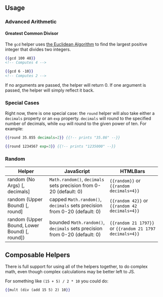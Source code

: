 ## Usage

### Advanced Arithmetic

#### Greatest Common Divisor

The `gcd` helper uses [the Euclidean Algorithm](https://en.wikipedia.org/wiki/Greatest_common_divisor#Using_Euclid's_algorithm) to find the largest positive integer that divides two integers.

```hbs
{{gcd 100 48}}
<!-- Computes 4 -->

{{gcd 6 -10}}
<!-- Computes 2 -->
```

If no arguments are passed, the helper will return 0. If one argument is passed, the helper will simply reflect it back.

### Special Cases

Right now, there is one special case: the `round` helper will also take either
a `decimals` property or an `exp` property. `decimals` will round to the
specified number of decimals, while `exp` will round to the given power of ten.
For example:

```handlebars
{{round 35.855 decimals=2}} {{!-- prints "35.86" --}}
```

```handlebars
{{round 1234567 exp=3}} {{!-- prints "1235000" --}}
```

### Random
Helper                                       | JavaScript                                                                | HTMLBars
---------------------------------------------|---------------------------------------------------------------------------|--------------
random (No Args) [, decimals]                | `Math.random()`, `decimals` sets precision from 0-20 (default: 0)         | `{{random}}` or `{{random decimals=4}}`
random (Upper Bound) [, round]               | capped `Math.random()`, `decimals` sets precision from 0-20 (default: 0)  | `{{random 42}}` or `{{random 42 decimals=4}}`
random (Upper Bound, Lower Bound) [, round]) | bounded `Math.random()`, `decimals` sets precision from 0-20 (default: 0) | `{{random 21 1797}}` or `{{random 21 1797 decimals=4}}`

## Composable Helpers

There is full support for using all of the helpers together, to do complex math,
even though complex calculations may be better left to JS.

For something like `(15 + 5) / 2 * 10` you could do:
```hbs
{{mult (div (add 15 5) 2) 10}}
```

